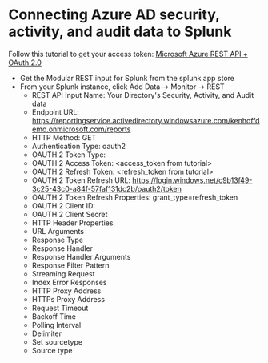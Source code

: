 # Connecting Azure AD security, activity, and audit data to Splunk

Follow this tutorial to get your access token: [Microsoft Azure REST API + OAuth 2.0](https://ahmetalpbalkan.com/blog/azure-rest-api-with-oauth2/)

- Get the Modular REST input for Splunk from the splunk app store
- From your Splunk instance, click Add Data -> Monitor -> REST
	- REST API Input Name: Your Directory's Security, Activity, and Audit data
	- Endpoint URL: https://reportingservice.activedirectory.windowsazure.com/kenhoffdemo.onmicrosoft.com/reports
	- HTTP Method: GET
	- Authentication Type: oauth2
	- OAUTH 2 Token Type: <none>
	- OAUTH 2 Access Token: <access_token from tutorial>
	- OAUTH 2 Refresh Token: <refresh_token from tutorial>
	- OAUTH 2 Token Refresh URL: https://login.windows.net/c9b13f49-3c25-43c0-a84f-57faf131dc2b/oauth2/token
	- OAUTH 2 Token Refresh Properties: grant_type=refresh_token
	- OAUTH 2 Client ID: <your client_id from tutorial>
	- OAUTH 2 Client Secret
	- HTTP Header Properties
	- URL Arguments
	- Response Type
	- Response Handler
	- Response Handler Arguments
	- Response Filter Pattern
	- Streaming Request
	- Index Error Responses
	- HTTP Proxy Address
	- HTTPs Proxy Address
	- Request Timeout
	- Backoff Time
	- Polling Interval
	- Delimiter
	- Set sourcetype
	- Source type


